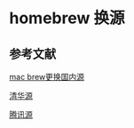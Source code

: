 # homebrew 换源

## 参考文献

[mac brew更换国内源](https://www.jianshu.com/p/bea984d27cd2)

[清华源](https://mirrors.tuna.tsinghua.edu.cn/help/homebrew/)

[腾讯源](https://mirrors.cloud.tencent.com/)

